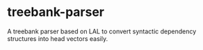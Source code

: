 # treebank-parser
A treebank parser based on LAL to convert syntactic dependency structures into head vectors easily.

